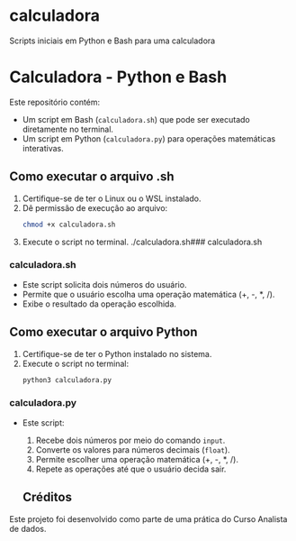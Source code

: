 # calculadora
Scripts iniciais em Python e Bash para uma calculadora

# Calculadora - Python e Bash

Este repositório contém:
- Um script em Bash (`calculadora.sh`) que pode ser executado diretamente no terminal.
- Um script em Python (`calculadora.py`) para operações matemáticas interativas.

## Como executar o arquivo .sh
1. Certifique-se de ter o Linux ou o WSL instalado.
2. Dê permissão de execução ao arquivo:
   ```bash
   chmod +x calculadora.sh
3. Execute o script no terminal.
   ./calculadora.sh### calculadora.sh

### calculadora.sh
- Este script solicita dois números do usuário.
- Permite que o usuário escolha uma operação matemática (+, -, *, /).
- Exibe o resultado da operação escolhida.
  
## Como executar o arquivo Python
1. Certifique-se de ter o Python instalado no sistema.
2. Execute o script no terminal:
   ```bash
   python3 calculadora.py

### calculadora.py
- Este script:
  1. Recebe dois números por meio do comando `input`.
  2. Converte os valores para números decimais (`float`).
  3. Permite escolher uma operação matemática (+, -, *, /).
  4. Repete as operações até que o usuário decida sair.
 
  ## Créditos
Este projeto foi desenvolvido como parte de uma prática do Curso Analista de dados.

